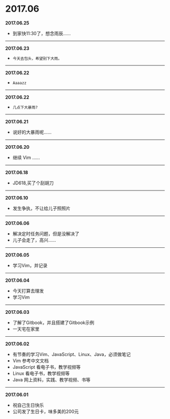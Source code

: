 # 2017.06

**2017.06.25**
*   到家快11:30了，想念雨辰......
---

**2017.06.23**
*     今天去包头，希望别下大雨。
---

**2017.06.22**
*     Aaaazz
---

**2017.06.22**
*     几点下大暴雨?
---

**2017.06.21**
*    说好的大暴雨呢......
---

**2017.06.20**
*    继续 Vim ......
---

**2017.06.18**
*    JD618,买了个刮胡刀
---

**2017.06.10**
*    发生争执，不让给儿子照照片
---

**2017.06.06**
*    解决定时任务问题，但是没解决了
*    儿子会走了，高兴......
---

**2017.06.05**
*    学习Vim，并记录
---

**2017.06.04**
*    今天打算去理发
*    学习Vim
---

**2017.06.03**
*    了解了Gitbook，并且搭建了Gitbook示例
*    一天宅在家里
---

**2017.06.02**
*    有节奏的学习Vim、JavaScript、Linux、Java，必须做笔记
*    Vim 参考中文文档
*    JavaScript 看电子书，教学视频等
*    Linux 看电子书，教学视频等
*    Java 网上资料，实践、教学视频、书等
---

**2017.06.01**
*    祝自己生日快乐
*    公司发了生日卡，味多美的200元


